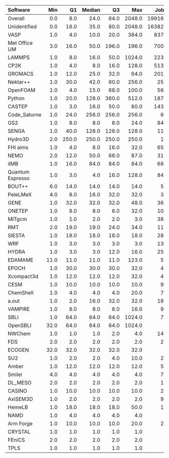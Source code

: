 | Software         |   Min |    Q1 |   Median |    Q3 |    Max |   Jobs |     Nodeh |   PercentUse |      kWh |   PercentEnergy |   Users |   Projects |
|:-----------------|------:|------:|---------:|------:|-------:|-------:|----------:|-------------:|---------:|----------------:|--------:|-----------:|
| Overall          |   0.0 |   8.0 |     24.0 |  64.0 | 2048.0 | 199161 | 1601069.4 |        100.0 | 591105.3 |           100.0 |     635 |        102 |
| Unidentified     |   0.0 |  16.0 |     35.0 |  80.0 | 2048.0 | 163829 |  618722.3 |         38.6 | 220441.1 |            37.3 |     503 |         93 |
| VASP             |   1.0 |   4.0 |     10.0 |  20.0 |  384.0 |   8378 |  235685.6 |         14.7 |  89930.3 |            15.2 |     103 |         13 |
| Met Office UM    |   3.0 |  16.0 |     50.0 | 196.0 |  196.0 |   7007 |  102990.2 |          6.4 |  36418.3 |             6.2 |      19 |          3 |
| LAMMPS           |   1.0 |   8.0 |     16.0 |  50.0 | 1024.0 |   2237 |   96568.5 |          6.0 |  42558.0 |             7.2 |      32 |         13 |
| CP2K             |   1.0 |   4.0 |      8.0 |  16.0 |  128.0 |   5131 |   76898.9 |          4.8 |  26502.8 |             4.5 |      38 |          9 |
| GROMACS          |   1.0 |  12.0 |     25.0 |  32.0 |   64.0 |   2012 |   68791.7 |          4.3 |  31028.4 |             5.2 |      27 |          4 |
| Nektar++         |   1.0 |  30.0 |     42.0 |  60.0 |  256.0 |    254 |   47368.4 |          3.0 |  15555.3 |             2.6 |       9 |          2 |
| OpenFOAM         |   1.0 |   4.0 |     15.0 |  68.0 |  100.0 |    564 |   42157.7 |          2.6 |  16160.2 |             2.7 |      24 |         10 |
| Python           |   1.0 |  20.0 |    128.0 | 360.0 |  512.0 |   1879 |   38486.6 |          2.4 |  12468.5 |             2.1 |      30 |         17 |
| CASTEP           |   1.0 |   3.0 |     16.0 |  50.0 |   80.0 |   1439 |   36985.1 |          2.3 |  12470.2 |             2.1 |      34 |          8 |
| Code_Saturne     |   1.0 |  24.0 |    256.0 | 256.0 |  256.0 |     66 |   29837.2 |          1.9 |  10674.3 |             1.8 |       6 |          4 |
| GS2              |   1.0 |   8.0 |      8.0 |   8.0 |   24.0 |    841 |   19925.2 |          1.2 |   7972.4 |             1.3 |       5 |          2 |
| SENGA            |   1.0 |  40.0 |    128.0 | 128.0 |  128.0 |    116 |   17592.6 |          1.1 |   9599.1 |             1.6 |       4 |          3 |
| Hydro3D          |   2.0 | 250.0 |    250.0 | 250.0 |  250.0 |     14 |   16910.9 |          1.1 |   5939.0 |             1.0 |       4 |          2 |
| FHI aims         |   1.0 |   4.0 |      8.0 |  16.0 |   32.0 |    653 |   15403.2 |          1.0 |   6129.6 |             1.0 |      18 |          5 |
| NEMO             |   2.0 |  12.0 |     50.0 |  68.0 |   87.0 |    314 |   14342.2 |          0.9 |   4901.6 |             0.8 |      15 |          2 |
| iIMB             |   1.0 |  16.0 |     84.0 |  84.0 |   84.0 |    683 |   12584.9 |          0.8 |   3943.3 |             0.7 |       3 |          2 |
| Quantum Espresso |   1.0 |   3.0 |      4.0 |  16.0 |  128.0 |    849 |   12150.1 |          0.8 |   4621.6 |             0.8 |      12 |          4 |
| BOUT++           |   6.0 |  14.0 |     14.0 |  14.0 |   14.0 |     54 |   10378.0 |          0.6 |   3792.5 |             0.6 |       1 |          1 |
| PeleLMeX         |   4.0 |   8.0 |     16.0 |  32.0 |   32.0 |     33 |    8874.5 |          0.6 |    528.5 |             0.1 |       2 |          1 |
| GENE             |   1.0 |  32.0 |     32.0 |  32.0 |   48.0 |    367 |    8325.2 |          0.5 |   3565.9 |             0.6 |      10 |          2 |
| ONETEP           |   1.0 |   8.0 |      8.0 |   8.0 |   32.0 |    107 |    7696.0 |          0.5 |   3284.3 |             0.6 |       6 |          1 |
| MITgcm           |   1.0 |   1.0 |      2.0 |   2.0 |    3.0 |    380 |    7420.6 |          0.5 |   2649.8 |             0.4 |      10 |          3 |
| RMT              |   2.0 |  19.0 |     19.0 |  24.0 |   34.0 |    115 |    7321.4 |          0.5 |   2569.5 |             0.4 |       4 |          1 |
| SIESTA           |   1.0 |  18.0 |     18.0 |  18.0 |   18.0 |    289 |    7115.4 |          0.4 |   2306.4 |             0.4 |       1 |          1 |
| WRF              |   1.0 |   3.0 |      3.0 |   3.0 |    3.0 |    130 |    6717.2 |          0.4 |   2692.0 |             0.5 |       4 |          2 |
| HYDRA            |   1.0 |   3.0 |      3.0 |  12.0 |   16.0 |    255 |    5610.3 |          0.4 |   1809.4 |             0.3 |       8 |          6 |
| EDAMAME          |  11.0 |  11.0 |     11.0 |  11.0 |  123.0 |     52 |    4876.4 |          0.3 |   1810.7 |             0.3 |       2 |          1 |
| EPOCH            |   1.0 |  30.0 |     30.0 |  30.0 |   32.0 |     45 |    4364.7 |          0.3 |   1771.7 |             0.3 |       5 |          1 |
| Xcompact3d       |   1.0 |  12.0 |     12.0 |  12.0 |   32.0 |     43 |    3210.1 |          0.2 |   1196.7 |             0.2 |       5 |          3 |
| CESM             |   1.0 |  10.0 |     10.0 |  10.0 |   10.0 |     98 |    2823.3 |          0.2 |   1071.3 |             0.2 |       8 |          2 |
| ChemShell        |   1.0 |   4.0 |      4.0 |   4.0 |   20.0 |     71 |    2148.9 |          0.1 |    778.1 |             0.1 |       4 |          2 |
| a.out            |   1.0 |   2.0 |     16.0 |  32.0 |   32.0 |    184 |    1924.0 |          0.1 |    645.3 |             0.1 |       6 |          4 |
| VAMPIRE          |   1.0 |   8.0 |      8.0 |   8.0 |   16.0 |     93 |    1770.1 |          0.1 |    663.1 |             0.1 |       5 |          3 |
| SBLI             |   1.0 |  64.0 |     64.0 |  64.0 | 1024.0 |     72 |    1456.2 |          0.1 |    557.0 |             0.1 |       4 |          3 |
| OpenSBLI         |  32.0 |  64.0 |     64.0 |  64.0 | 1024.0 |      4 |    1455.1 |          0.1 |    556.6 |             0.1 |       2 |          2 |
| NWChem           |   1.0 |   1.0 |      1.0 |   2.0 |    4.0 |    144 |    1418.9 |          0.1 |    418.8 |             0.1 |       7 |          3 |
| FDS              |   2.0 |   2.0 |      2.0 |   2.0 |    2.0 |     20 |     952.6 |          0.1 |    528.4 |             0.1 |       1 |          1 |
| ECOGEN           |  32.0 |  32.0 |     32.0 |  32.0 |   32.0 |      2 |     777.1 |          0.0 |    271.9 |             0.0 |       1 |          1 |
| SU2              |   1.0 |   2.0 |      2.0 |   4.0 |   10.0 |     23 |     727.1 |          0.0 |    277.9 |             0.0 |       3 |          1 |
| Amber            |   1.0 |  12.0 |     12.0 |  12.0 |   12.0 |     57 |     658.5 |          0.0 |    222.7 |             0.0 |       2 |          1 |
| Smilei           |   4.0 |   4.0 |      4.0 |   4.0 |    4.0 |     71 |     622.5 |          0.0 |    211.9 |             0.0 |       2 |          1 |
| DL_MESO          |   2.0 |   2.0 |      2.0 |   2.0 |    2.0 |     10 |     204.0 |          0.0 |     60.1 |             0.0 |       1 |          1 |
| CASINO           |   1.0 |  10.0 |     10.0 |  10.0 |   10.0 |     20 |     125.2 |          0.0 |     41.1 |             0.0 |       1 |          1 |
| AxiSEM3D         |   1.0 |   2.0 |      2.0 |   2.0 |    2.0 |     95 |      74.2 |          0.0 |     30.7 |             0.0 |       1 |          1 |
| HemeLB           |   1.0 |  18.0 |     18.0 |  18.0 |   50.0 |     18 |      32.9 |          0.0 |     16.6 |             0.0 |       1 |          1 |
| NAMD             |   1.0 |   4.0 |      4.0 |   4.0 |    4.0 |      4 |      25.1 |          0.0 |     13.2 |             0.0 |       2 |          2 |
| Arm Forge        |   1.0 |  10.0 |     10.0 |  10.0 |   20.0 |     27 |      10.2 |          0.0 |      2.8 |             0.0 |       5 |          5 |
| CRYSTAL          |   1.0 |   1.0 |      1.0 |   1.0 |    1.0 |      7 |       7.1 |          0.0 |      2.7 |             0.0 |       2 |          2 |
| FEniCS           |   2.0 |   2.0 |      2.0 |   2.0 |    2.0 |      1 |       0.2 |          0.0 |      0.1 |             0.0 |       1 |          1 |
| TPLS             |   1.0 |   1.0 |      1.0 |   1.0 |    1.0 |      8 |       0.1 |          0.0 |      0.0 |             0.0 |       1 |          1 |